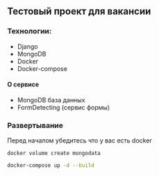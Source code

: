 ## Тестовый проект для вакансии
### Технологии:
- Django
- MongoDB
- Docker
- Docker-compose

#### О сервисе
- MongoDB база данных
- FormDetecting (сервис формы)




### Развертывание
Перед началом убедитесь что у вас есть docker
```
docker volume create mongodata
```
```sh
docker-compose up -d --build
```